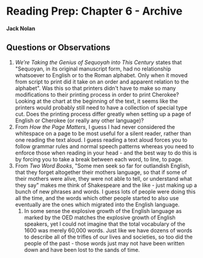 # Reading Prep: Chapter 6 - Archive

#### Jack Nolan

## Questions or Observations

1. *We’re Taking the Genius of Sequoyah into This Century* states that "Sequoyan, in its original manuscript form, had no relationship whatsoever to English or to the Roman alphabet. Only when it moved from script to print did it take on an order and apparent relation to the alphabet". Was this so that printers didn't have to make so many modifications to their printing process in order to print Cherokee? Looking at the chart at the beginning of the text, it seems like the printers would probably still need to have a collection of special type cut. Does the printing process differ greatly when setting up a page of English or Cherokee (or really any other language)?
2. From *How the Page Matters*, I guess I had never considered the whitespace on a page to be most useful for a silent reader, rather than one reading the text aloud. I guess reading a text aloud forces you to follow grammar rules and normal speech patterns whereas you need to enforce those when reading in your head - and the best way to do this is by forcing you to take a break between each word, to line, to page.
3. From *Two Word Books*, "Some men seek so far for outlandish English, that they forget altogether their mothers language, so that if some of their mothers were alive, they were not able to tell, or understand what they say" makes me think of Shakespeare and the like - just making up a bunch of new phrases and words. I guess lots of people were doing this all the time, and the words which other people started to also use eventually are the ones which migrated into the English language.
    1. In some sense the explosive growth of the English language as marked by the OED matches the explosive growth of English speakers, yet I could not imagine that the total vocabulary of the 1600 was merely 60,000 words. Just like we have dozens of words to describe all of the trifles of our lives and societies, so too did the people of the past - those words just may not have been written down and have been lost to the sands of time.

